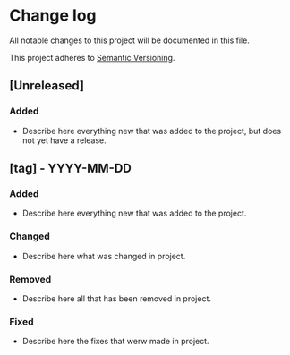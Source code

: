 # Change log

All notable changes to this project will be documented in this file.

This project adheres to [Semantic Versioning](http://semver.org/).

## [Unreleased]

### Added

- Describe here everything new that was added to the project, but does not yet have a release.

## [tag] - YYYY-MM-DD

### Added

- Describe here everything new that was added to the project.

### Changed

- Describe here what was changed in project.

### Removed

- Describe here all that has been removed in project.

### Fixed

- Describe here the fixes that werw made in project.
